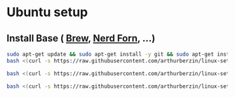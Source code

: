 # Ubuntu setup

## Install Base ( [Brew](https://brew.sh/), [Nerd Forn](https://www.nerdfonts.com/#home), ...)

```bash
sudo apt-get update && sudo apt-get install -y git && sudo apt-get install -y curl;
bash <(curl -s https://raw.githubusercontent.com/arthurberzin/linux-setup/main/Install.sh)
```

```bash
bash <(curl -s https://raw.githubusercontent.com/arthurberzin/linux-setup/main/nvim.sh)
```

```bash
bash <(curl -s https://raw.githubusercontent.com/arthurberzin/linux-setup/main/zsh.sh)
```
